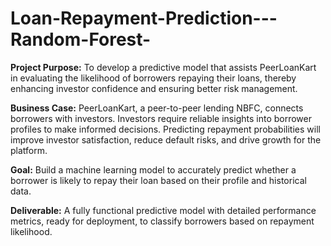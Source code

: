 # Loan-Repayment-Prediction---Random-Forest-

**Project Purpose:**
To develop a predictive model that assists PeerLoanKart in evaluating the likelihood of borrowers repaying their loans, thereby enhancing investor confidence and ensuring better risk management.

**Business Case:**
PeerLoanKart, a peer-to-peer lending NBFC, connects borrowers with investors. Investors require reliable insights into borrower profiles to make informed decisions. Predicting repayment probabilities will improve investor satisfaction, reduce default risks, and drive growth for the platform.

**Goal:**
Build a machine learning model to accurately predict whether a borrower is likely to repay their loan based on their profile and historical data.

**Deliverable:**
A fully functional predictive model with detailed performance metrics, ready for deployment, to classify borrowers based on repayment likelihood.
